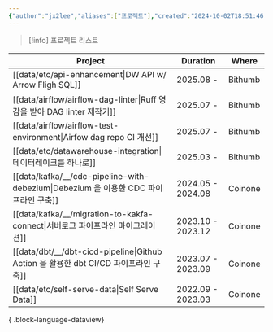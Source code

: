 ```yaml
---
{"author":"jx2lee","aliases":["프로젝트"],"created":"2024-10-02T18:51:46.000+09:00","last-updated":"2024-07-17 22:38","tags":["project","list"],"dg-publish":true,"dg-home-link":false,"dg-show-local-graph":false,"dg-show-backlinks":false,"dg-show-toc":false,"dg-show-inline-title":false,"dg-show-file-tree":false,"dg-enable-search":false,"dg-link-preview":true,"dg-show-tags":false,"dg-pass-frontmatter":false,"permalink":"/projects/","dgLinkPreview":true,"dgPassFrontmatter":true,"noteIcon":""}
---
```




> [!info] 프로젝트 리스트


| Project                                                                      | Duration          | Where   |
| ---------------------------------------------------------------------------- | ----------------- | ------- |
| [[data/etc/api-enhancement\|DW API w/ Arrow Fligh SQL]]                   | 2025.08 -         | Bithumb |
| [[data/airflow/airflow-dag-linter\|Ruff 영감을 받아 DAG linter 제작기]]           | 2025.07 -         | Bithumb |
| [[data/airflow/airflow-test-environment\|Airfow dag repo CI 개선]]          | 2025.07 -         | Bithumb |
| [[data/etc/datawarehouse-integration\|데이터레이크를 하나로]]                       | 2025.03 -         | Bithumb |
| [[data/kafka/__/cdc-pipeline-with-debezium\|Debezium 을 이용한 CDC 파이프라인 구축]] | 2024.05 - 2024.08 | Coinone |
| [[data/kafka/__/migration-to-kakfa-connect\|서버로그 파이프라인 마이그레이션]]           | 2023.10 - 2023.12 | Coinone |
| [[data/dbt/__/dbt-cicd-pipeline\|Github Action 을 활용한 dbt CI/CD 파이프라인 구축]] | 2023.07 - 2023.09 | Coinone |
| [[data/etc/self-serve-data\|Self Serve Data]]                             | 2022.09 - 2023.03 | Coinone |

{ .block-language-dataview}
